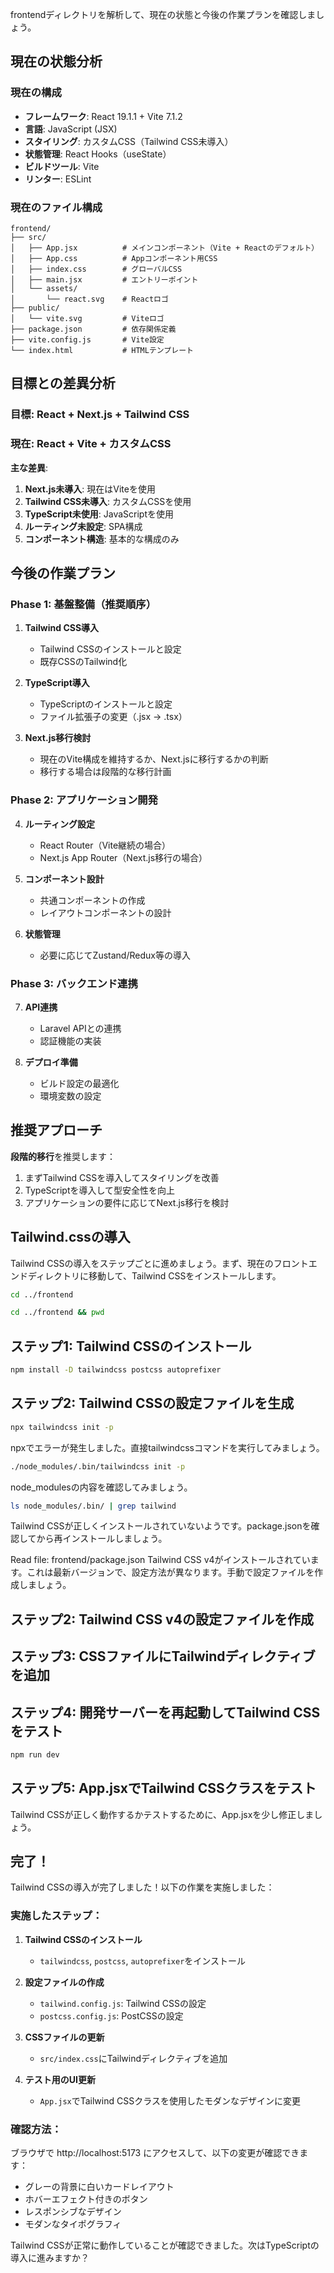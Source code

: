 frontendディレクトリを解析して、現在の状態と今後の作業プランを確認しましょう。

## 現在の状態分析

### 現在の構成
- **フレームワーク**: React 19.1.1 + Vite 7.1.2
- **言語**: JavaScript (JSX)
- **スタイリング**: カスタムCSS（Tailwind CSS未導入）
- **状態管理**: React Hooks（useState）
- **ビルドツール**: Vite
- **リンター**: ESLint

### 現在のファイル構成
```
frontend/
├── src/
│   ├── App.jsx          # メインコンポーネント（Vite + Reactのデフォルト）
│   ├── App.css          # Appコンポーネント用CSS
│   ├── index.css        # グローバルCSS
│   ├── main.jsx         # エントリーポイント
│   └── assets/
│       └── react.svg    # Reactロゴ
├── public/
│   └── vite.svg         # Viteロゴ
├── package.json         # 依存関係定義
├── vite.config.js       # Vite設定
└── index.html           # HTMLテンプレート
```

## 目標との差異分析

### 目標: React + Next.js + Tailwind CSS
### 現在: React + Vite + カスタムCSS

**主な差異**:
1. **Next.js未導入**: 現在はViteを使用
2. **Tailwind CSS未導入**: カスタムCSSを使用
3. **TypeScript未使用**: JavaScriptを使用
4. **ルーティング未設定**: SPA構成
5. **コンポーネント構造**: 基本的な構成のみ

## 今後の作業プラン

### Phase 1: 基盤整備（推奨順序）
1. **Tailwind CSS導入**
   - Tailwind CSSのインストールと設定
   - 既存CSSのTailwind化

2. **TypeScript導入**
   - TypeScriptのインストールと設定
   - ファイル拡張子の変更（.jsx → .tsx）

3. **Next.js移行検討**
   - 現在のVite構成を維持するか、Next.jsに移行するかの判断
   - 移行する場合は段階的な移行計画

### Phase 2: アプリケーション開発
4. **ルーティング設定**
   - React Router（Vite継続の場合）
   - Next.js App Router（Next.js移行の場合）

5. **コンポーネント設計**
   - 共通コンポーネントの作成
   - レイアウトコンポーネントの設計

6. **状態管理**
   - 必要に応じてZustand/Redux等の導入

### Phase 3: バックエンド連携
7. **API連携**
   - Laravel APIとの連携
   - 認証機能の実装

8. **デプロイ準備**
   - ビルド設定の最適化
   - 環境変数の設定

## 推奨アプローチ

**段階的移行**を推奨します：
1. まずTailwind CSSを導入してスタイリングを改善
2. TypeScriptを導入して型安全性を向上
3. アプリケーションの要件に応じてNext.js移行を検討

## Tailwind.cssの導入

Tailwind CSSの導入をステップごとに進めましょう。まず、現在のフロントエンドディレクトリに移動して、Tailwind CSSをインストールします。

```bash
cd ../frontend
```
```bash
cd ../frontend && pwd
```
## ステップ1: Tailwind CSSのインストール

```bash
npm install -D tailwindcss postcss autoprefixer
```
## ステップ2: Tailwind CSSの設定ファイルを生成

```bash
npx tailwindcss init -p
```
npxでエラーが発生しました。直接tailwindcssコマンドを実行してみましょう。

```bash
./node_modules/.bin/tailwindcss init -p
```
node_modulesの内容を確認してみましょう。

```bash
ls node_modules/.bin/ | grep tailwind
```
Tailwind CSSが正しくインストールされていないようです。package.jsonを確認してから再インストールしましょう。

Read file: frontend/package.json
Tailwind CSS v4がインストールされています。これは最新バージョンで、設定方法が異なります。手動で設定ファイルを作成しましょう。

## ステップ2: Tailwind CSS v4の設定ファイルを作成

## ステップ3: CSSファイルにTailwindディレクティブを追加

## ステップ4: 開発サーバーを再起動してTailwind CSSをテスト

```bash
npm run dev
```
## ステップ5: App.jsxでTailwind CSSクラスをテスト

Tailwind CSSが正しく動作するかテストするために、App.jsxを少し修正しましょう。

## 完了！

Tailwind CSSの導入が完了しました！以下の作業を実施しました：

### 実施したステップ：

1. **Tailwind CSSのインストール**
   - `tailwindcss`, `postcss`, `autoprefixer`をインストール

2. **設定ファイルの作成**
   - `tailwind.config.js`: Tailwind CSSの設定
   - `postcss.config.js`: PostCSSの設定

3. **CSSファイルの更新**
   - `src/index.css`にTailwindディレクティブを追加

4. **テスト用のUI更新**
   - `App.jsx`でTailwind CSSクラスを使用したモダンなデザインに変更

### 確認方法：

ブラウザで http://localhost:5173 にアクセスして、以下の変更が確認できます：

- グレーの背景に白いカードレイアウト
- ホバーエフェクト付きのボタン
- レスポンシブなデザイン
- モダンなタイポグラフィ

Tailwind CSSが正常に動作していることが確認できました。次はTypeScriptの導入に進みますか？